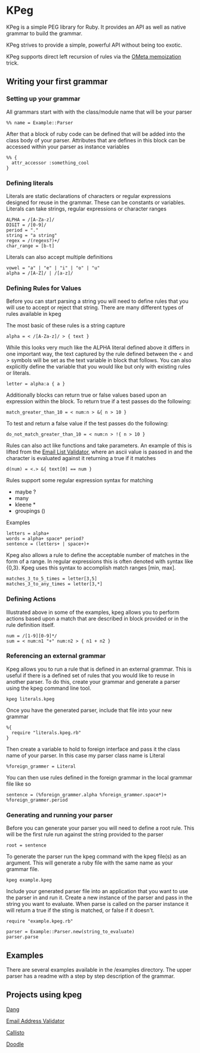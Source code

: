 KPeg
====

KPeg is a simple PEG library for Ruby. It provides an API as well as native grammar to build the grammar.

KPeg strives to provide a simple, powerful API without being too exotic.

KPeg supports direct left recursion of rules via the [OMeta memoization](http://www.vpri.org/pdf/tr2008003_experimenting.pdf) trick.

## Writing your first grammar

### Setting up your grammar

All grammars start with with the class/module name that will be your parser

    %% name = Example::Parser

After that a block of ruby code can be defined that will be added into the class body of your parser. Attributes that are defines in this block can be accessed within your parser as instance variables

    %% {
      attr_accessor :something_cool
    }

### Defining literals

Literals are static declarations of characters or regular expressions designed for reuse in the grammar. These can be constants or variables. Literals can take strings, regular expressions or character ranges

    ALPHA = /[A-Za-z]/
    DIGIT = /[0-9]/
    period = "."
    string = "a string"
    regex = /(regexs?)+/
    char_range = [b-t]

Literals can also accept multiple definitions

    vowel = "a" | "e" | "i" | "o" | "u"
    alpha = /[A-Z]/ | /[a-z]/
    

### Defining Rules for Values

Before you can start parsing a string you will need to define rules that you will use to accept or reject that string. There are many different types of rules available in kpeg 

The most basic of these rules is a string capture
  
    alpha = < /[A-Za-z]/ > { text }
    

While this looks very much like the ALPHA literal defined above it differs in one important way, the text captured by the rule defined between the < and > symbols will be set as the text variable in block that follows. You can also explicitly define the variable that you would like but only with existing rules or literals.
    
    letter = alpha:a { a }
    
Additionally blocks can return true or false values based upon an expression within the block. To return true if a test passes do the following:

    match_greater_than_10 = < num:n > &{ n > 10 }
    
To test and return a false value if the test passes do the following:

    do_not_match_greater_than_10 = < num:n > !{ n > 10 }
    
Rules can also act like functions and take parameters. An example of this is lifted from the [Email List Validator](https://github.com/larb/email_address_validator), where an ascii value is passed in and the character is evaluated against it returning a true if it matches
    
    d(num) = <.> &{ text[0] == num }

Rules support some regular expression syntax for matching
 
+ maybe ?
+ many 
+ kleene * 
+ groupings () 

Examples

    letters = alpha+
    words = alpha+ space* period?
    sentence = (letters+ | space+)+
    
Kpeg also allows a rule to define the acceptable number of matches in the form of a range. In regular expressions this is often denoted with syntax like {0,3}. Kpeg uses this syntax to accomplish match ranges [min, max].

    matches_3_to_5_times = letter[3,5]
    matches_3_to_any_times = letter[3,*]
  
    
### Defining Actions

Illustrated above in some of the examples, kpeg allows you to perform actions based upon a match that are described in block provided or in the rule definition itself.

    num = /[1-9][0-9]*/
    sum = < num:n1 "+" num:n2 > { n1 + n2 }

### Referencing an external grammar

Kpeg allows you to run a rule that is defined in an external grammar. This is useful if there is a defined set of rules that you would like to reuse in another parser. To do this, create your grammar and generate a parser using the kpeg command line tool.

    kpeg literals.kpeg

Once you have the generated parser, include that file into your new grammar

    %{
      require "literals.kpeg.rb"
    }
    
Then create a variable to hold to foreign interface and pass it the class name of your parser. In this case my parser class name is Literal 

    %foreign_grammer = Literal

You can then use rules defined in the foreign grammar in the local grammar file like so

    sentence = (%foreign_grammer.alpha %foreign_grammer.space*)+ %foreign_grammer.period

    
### Generating and running your parser

Before you can generate your parser you will need to define a root rule. This will be the first rule run against the string provided to the parser

    root = sentence
    
To generate the parser run the kpeg command with the kpeg file(s) as an argument. This will generate a ruby file with the same name as your grammar file.

    kpeg example.kpeg
    
Include your generated parser file into an application that you want to use the parser in and run it. Create a new instance of the parser and pass in the string you want to evaluate. When parse is called on the parser instance it will return a true if the sting is matched, or false if it doesn't. 

    require "example.kpeg.rb"
    
    parser = Example::Parser.new(string_to_evaluate)
    parser.parse
    

## Examples

There are several examples available in the /examples directory. The upper parser has a readme with a step by step description of the grammar.

## Projects using kpeg

[Dang](https://github.com/veganstraightedge/dang)

[Email Address Validator](https://github.com/larb/email_address_validator)

[Callisto](https://github.com/dwaite/Callisto)

[Doodle](https://github.com/vito/doodle)
